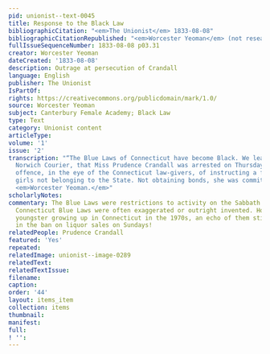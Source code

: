 ```yaml
---
pid: unionist--text-0045
title: Response to the Black Law
bibliographicCitation: "<em>The Unionist</em> 1833-08-08"
bibliographicCitationRepublished: "<em>Worcester Yeoman</em> (not researched)"
fullIssueSequenceNumber: 1833-08-08 p03.31
creator: Worcester Yeoman
dateCreated: '1833-08-08'
description: Outrage at persecution of Crandall
language: English
publisher: The Unionist
IsPartOf: 
rights: https://creativecommons.org/publicdomain/mark/1.0/
source: Worcester Yeoman
subject: Canterbury Female Academy; Black Law
type: Text
category: Unionist content
articleType: 
volume: '1'
issue: '2'
transcription: "“The Blue Laws of Connecticut have become Black. We learn from the
  Norwich Courier, that Miss Prudence Crandall was arrested on Thursday for the heinous
  offence, in the eye of the Connecticut law-givers, of instructing a few colored
  girls not belonging to the State. Not obtaining bonds, she was committed to jail.”—
  <em>Worcester Yeoman.</em>"
scholarlyNotes: 
commentary: The Blue Laws were restrictions to activity on the Sabbath. Lists of the
  Connecticut Blue Laws were often exaggerated or outright invented. However, as a
  youngster growing up in Connecticut in the 1970s, an echo of them still existed
  in the ban on liquor sales on Sundays!
relatedPeople: Prudence Crandall
featured: 'Yes'
repeated: 
relatedImage: unionist--image-0289
relatedText: 
relatedTextIssue: 
filename: 
caption: 
order: '44'
layout: items_item
collection: items
thumbnail: 
manifest: 
full: 
! '': 
---
```

